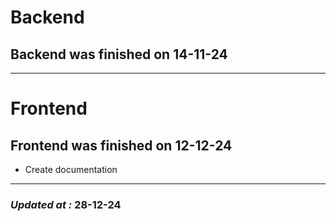 # Backend

## Backend was finished on 14-11-24

---

# Frontend

## Frontend was finished on 12-12-24

- Create documentation

---

### **_Updated at :_** 28-12-24
